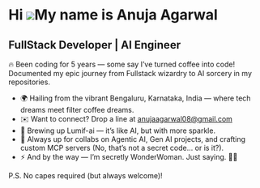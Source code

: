 Hi ![](https://user-images.githubusercontent.com/18350557/176309783-0785949b-9127-417c-8b55-ab5a4333674e.gif)My name is Anuja Agarwal
=====================================================================================================================================

FullStack Developer | AI Engineer
---------------------------------

🔥 Been coding for 5 years — some say I’ve turned coffee into code! Documented my epic journey from Fullstack wizardry to AI sorcery in my repositories.

* 🌍  Hailing from the vibrant Bengaluru, Karnataka, India — where tech dreams meet filter coffee dreams.
* ✉️  Want to connect? Drop a line at [anujaagarwal08@gmail.com](mailto:anujaagarwal08@gmail.com)
* 🧠  Brewing up Lumif-ai — it’s like AI, but with more sparkle.
* 🤝  Always up for collabs on Agentic AI, Gen AI projects, and crafting custom MCP servers (No, that’s not a secret code… or is it?).
* ⚡  And by the way — I’m secretly WonderWoman. Just saying. 🦸‍♀️

P.S. No capes required (but always welcome)!  

